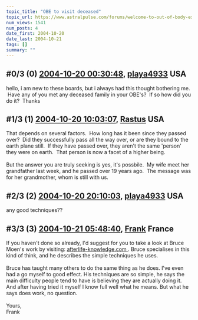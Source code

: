 ```yaml
---
topic_title: "OBE to visit deceased"
topic_url: https://www.astralpulse.com/forums/welcome-to-out-of-body-experiences!/obe-to-visit-deceased
num_views: 1541
num_posts: 4
date_first: 2004-10-20
date_last: 2004-10-21
tags: []
summary: ""
---
```


## \#0/3 (0) [2004-10-20 00:30:48](https://www.astralpulse.com/forums/index.php?msg=130771), [playa4933](https://www.astralpulse.com/forums/profile/?u=6458) USA ##
<section>
hello, i am new to these boards, but i always had this thought bothering me.  Have any of you met any deceased family in your OBE's?  If so how did you do it?  Thanks
</section>

## \#1/3 (1) [2004-10-20 10:03:07](https://www.astralpulse.com/forums/index.php?msg=130829), [Rastus](https://www.astralpulse.com/forums/profile/?u=6268) USA ##
<section>
That depends on several factors.  How long has it been since they passed over?  Did they successfully pass all the way over, or are they bound to the earth plane still.  If they have passed over, they aren't the same 'person' they were on earth.  That person is now a facet of a higher being.
<br>
<br>
But the answer you are truly seeking is yes, it's possbile.  My wife meet her grandfather last week, and he passed over 19 years ago.  The message was for her grandmother, whom is still with us.
</section>

## \#2/3 (2) [2004-10-20 20:10:03](https://www.astralpulse.com/forums/index.php?msg=130900), [playa4933](https://www.astralpulse.com/forums/profile/?u=6458) USA ##
<section>
any good techniques??
</section>

## \#3/3 (3) [2004-10-21 05:48:40](https://www.astralpulse.com/forums/index.php?msg=130942), [Frank](https://www.astralpulse.com/forums/profile/?u=359) France ##
<section>
If you haven't done so already, I'd suggest for you to take a look at Bruce Moen's work by visiting:
<a class="bbc_link" href="https://www.astralpulse.com/forums///afterlife-knowledge.com" rel="noopener" target="_blank">
 afterlife-knowledge.com
</a>
. Bruce specialises in this kind of think, and he describes the simple techniques he uses.
<br>
<br>
Bruce has taught many others to do the same thing as he does. I've even had a go myself to good effect. His techniques are so simple, he says the main difficulty people tend to have is believing they are actually doing it. And after having tried it myself I know full well what he means. But what he says does work, no question.
<br>
<br>
Yours,
<br>
Frank
</section>